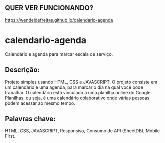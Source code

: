 ## QUER VER FUNCIONANDO?
https://wendeldefreitas.github.io/calendario-agenda
# calendario-agenda
Calendário e agenda para marcar escala de serviço.
## Descrição:
Projeto simples usando HTML, CSS e JAVASCRIPT.
O projeto consiste em um calendário e uma agenda, para marcar o dia na qual você pode trabalhar.
O calendário está vinculado a uma planilha online do Google Planilhas, ou seja, é uma calendário colaborativo onde várias pessoas podem acessar ao mesmo tempo.
## Palavras chave:
HTML, CSS, JAVASCRIPT, Responsivo, Consumo de API (SheetDB), Mobile First.
